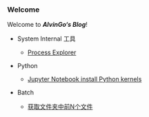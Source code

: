 ---
---

### Welcome

Welcome to ***AlvinGo‘s Blog***!

- System Internal 工具
	- [Process Explorer](/WindowsUtilities/ProcessExplorer/Part_1.html)
	
- Python
	- [Jupyter Notebook install Python kernels](/Python/JupyterNotebook_Install_Python_Kernels.html)

- Batch
	- [获取文件夹中前N个文件](WindowsUtilities/Batch/GetFirstNFiles.html)